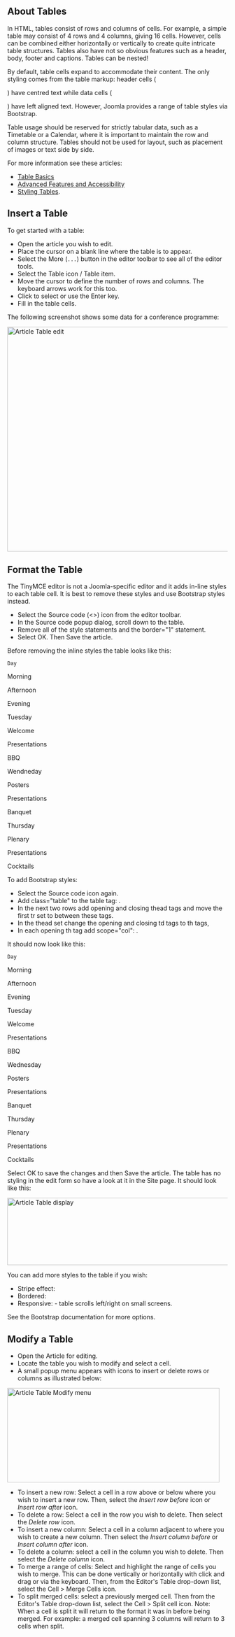 <!-- Filename: J4.x:Article_Tables / Display title: Article Tables -->

## About Tables

In HTML, tables consist of rows and columns of cells. For example, a
simple table may consist of 4 rows and 4 columns, giving 16 cells.
However, cells can be combined either horizontally or vertically to
create quite intricate table structures. Tables also have not so obvious
features such as a header, body, footer and captions. Tables can be
nested!

By default, table cells expand to accommodate their content. The only
styling comes from the table markup: header cells (

) have centred text while data cells (

) have left aligned text. However, Joomla provides a range of table
styles via Bootstrap.

Table usage should be reserved for strictly tabular data, such as a
Timetable or a Calendar, where it is important to maintain the row and
column structure. Tables should not be used for layout, such as
placement of images or text side by side.

For more information see these articles:

- <a
  href="https://developer.mozilla.org/en-US/docs/Learn/HTML/Tables/Basics"
  class="external text" target="_blank"
  rel="nofollow noreferrer noopener">Table Basics</a>
- <a
  href="https://developer.mozilla.org/en-US/docs/Learn/HTML/Tables/Advanced"
  class="external text" target="_blank"
  rel="nofollow noreferrer noopener">Advanced Features and
  Accessibility</a>
- <a
  href="https://developer.mozilla.org/en-US/docs/Learn/CSS/Building_blocks/Styling_tables"
  class="external text" target="_blank"
  rel="nofollow noreferrer noopener">Styling Tables</a>.

## Insert a Table

To get started with a table:

- Open the article you wish to edit.
- Place the cursor on a blank line where the table is to appear.
- Select the More (`...`) button in the editor toolbar to see all of the
  editor tools.
- Select the Table icon / Table item.
- Move the cursor to define the number of rows and columns. The keyboard
  arrows work for this too.
- Click to select or use the Enter key.
- Fill in the table cells.

The following screenshot shows some data for a conference programme:

<img
src="https://docs.joomla.org/images/thumb/2/2d/J4x-article-table-edit-en.png/800px-J4x-article-table-edit-en.png"
class="thumbborder" decoding="async"
srcset="https://docs.joomla.org/images/2/2d/J4x-article-table-edit-en.png 1.5x"
data-file-width="1000" data-file-height="642" width="800" height="514"
alt="Article Table edit" />

## Format the Table

The TinyMCE editor is not a Joomla-specific editor and it adds in-line
styles to each table cell. It is best to remove these styles and use
Bootstrap styles instead.

- Select the Source code (\<\>) icon from the editor toolbar.
- In the Source code popup dialog, scroll down to the table.
- Remove all of the style statements and the border="1" statement.
- Select OK. Then Save the article.

Before removing the inline styles the table looks like this:



    Day

Morning

Afternoon

Evening

Tuesday

Welcome

Presentations

BBQ

Wendneday

Posters

Presentations

Banquet

Thursday

Plenary

Presentations

Cocktails

To add Bootstrap styles:

- Select the Source code icon again.
- Add class="table" to the table tag:
  .
- In the next two rows add opening and closing thead tags and move the
  first tr set to between these tags.
- In the thead set change the opening and closing td tags to th tags,
- In each opening th tag add scope="col":
  .

It should now look like this:



    Day

Morning

Afternoon

Evening

Tuesday

Welcome

Presentations

BBQ

Wednesday

Posters

Presentations

Banquet

Thursday

Plenary

Presentations

Cocktails

Select OK to save the changes and then Save the article. The table has
no styling in the edit form so have a look at it in the Site page. It
should look like this:

<img
src="https://docs.joomla.org/images/thumb/9/94/J4x-article-table-display-en.png/800px-J4x-article-table-display-en.png"
class="thumbborder" decoding="async"
srcset="https://docs.joomla.org/images/9/94/J4x-article-table-display-en.png 1.5x"
data-file-width="1000" data-file-height="192" width="800" height="154"
alt="Article Table display" />

You can add more styles to the table if you wish:

- Stripe effect:
- Bordered:
- Responsive:
  \- table scrolls left/right on small screens.

See the Bootstrap documentation for more options.

## Modify a Table

- Open the Article for editing.
- Locate the table you wish to modify and select a cell.
- A small popup menu appears with icons to insert or delete rows or
  columns as illustrated below:

<img
src="https://docs.joomla.org/images/7/7c/J4x-article-table-modify-en.png"
class="thumbborder" decoding="async" data-file-width="485"
data-file-height="216" width="485" height="216"
alt="Article Table Modify menu" />

- To insert a new row: Select a cell in a row above or below where you
  wish to insert a new row. Then, select the *Insert row before* icon or
  *Insert row after* icon.
- To delete a row: Select a cell in the row you wish to delete. Then
  select the *Delete row* icon.
- To insert a new column: Select a cell in a column adjacent to where
  you wish to create a new column. Then select the *Insert column
  before* or *Insert column after* icon.
- To delete a column: select a cell in the column you wish to delete.
  Then select the *Delete column* icon.
- To merge a range of cells: Select and highlight the range of cells you
  wish to merge. This can be done vertically or horizontally with click
  and drag or via the keyboard. Then, from the Editor's Table drop-down
  list, select the Cell \> Merge Cells icon.
- To split merged cells: select a previously merged cell. Then from the
  Editor's Table drop-down list, select the Cell \> Split cell icon.
  Note: When a cell is split it will return to the format it was in
  before being merged. For example: a merged cell spanning 3 columns
  will return to 3 cells when split.
